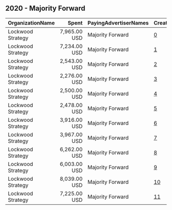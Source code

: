 ## 2020 - Majority Forward 
|OrganizationName|Spent|PayingAdvertiserNames|CreativeUrls|Impressions|Genders|AgeBrackets|CountryCodes|BillingAddresses|CandidateBallotInformation|
|:---|---:|:---|:---|---:|:---|:---|:---|:---|:---|
|Lockwood Strategy|7,965.00 USD|Majority Forward|[0](https://www.snap.com/political-ads/asset/312d3856e8c7858d3cb1692c34bcbe992fd2c1be0d4b3660f6581f2e4a03d701?mediaType=png)|3,109,963||18-35|united states|"1140 3rd St. NW,Washington,20002,US"||
|Lockwood Strategy|7,234.00 USD|Majority Forward|[1](https://www.snap.com/political-ads/asset/8d76ea3a8596b4ef568db8f7563df00d36a4251f3a25c649880417378048ee08?mediaType=png)|2,825,161||18-35|united states|"1140 3rd St. NW,Washington,20002,US"||
|Lockwood Strategy|2,543.00 USD|Majority Forward|[2](https://www.snap.com/political-ads/asset/cde2b7b48732557c0614df7eb5f12f24bda051c4d978ac13bf29c9076029dad2?mediaType=png)|1,268,113||18-35|united states|"1140 3rd St. NW,Washington,20002,US"||
|Lockwood Strategy|2,276.00 USD|Majority Forward|[3](https://www.snap.com/political-ads/asset/1e2b503652d645448b8b9476e99ed9013d0ae31a58a79ee367837a7b335fa6ec?mediaType=png)|1,134,780||18-35|united states|"1140 3rd St. NW,Washington,20002,US"||
|Lockwood Strategy|2,500.00 USD|Majority Forward|[4](https://www.snap.com/political-ads/asset/7c62124f0121f763b1399af9097ca9f0b89c5799e32b2edb6691e7736d288799?mediaType=png)|1,134,367||18-35|united states|"1140 3rd St. NW,Washington,20002,US"||
|Lockwood Strategy|2,478.00 USD|Majority Forward|[5](https://www.snap.com/political-ads/asset/58762a7e5b4668f1f06d74973c21be4dc990c4d24112fc0ef1b3437f9bb32b6a?mediaType=png)|1,123,903||18-35|united states|"1140 3rd St. NW,Washington,20002,US"||
|Lockwood Strategy|3,916.00 USD|Majority Forward|[6](https://www.snap.com/political-ads/asset/3828e34e902b3bf5fc124bf2f625fbe4c24934b73f57ce1af161714f71341436?mediaType=mp4)|556,897||25+|united states|"1140 3rd St. NW,Washington,20002,US"||
|Lockwood Strategy|3,967.00 USD|Majority Forward|[7](https://www.snap.com/political-ads/asset/75cddaf7f4844a08240ec1917e5929551d7e9f62f5bb3545c1318b6cef663966?mediaType=mp4)|517,226||25+|united states|"1140 3rd St. NW,Washington,20002,US"|Majority Forward|
|Lockwood Strategy|6,262.00 USD|Majority Forward|[8](https://www.snap.com/political-ads/asset/bcc1d8f8d7b1a5517f4ecf08ac8f017ab9f40afa1d56152ecefee48e377d0ad6?mediaType=mp4)|506,394||18-35|united states|"1140 3rd St. NW,Washington,20002,US"|Raphael Warnock|
|Lockwood Strategy|6,003.00 USD|Majority Forward|[9](https://www.snap.com/political-ads/asset/d281b76badfac951d15c29e0215ba89e5ccd79720dad70a33c7f5c9468e61c58?mediaType=mp4)|482,771||18-35|united states|"1140 3rd St. NW,Washington,20002,US"|Raphael Warnock|
|Lockwood Strategy|8,039.00 USD|Majority Forward|[10](https://www.snap.com/political-ads/asset/70e077cf278ee3e8ee02d8676c348c1c2f2412ee3b78f04a330cf5b5fdaec495?mediaType=mp4)|452,164||18-35|united states|"1140 3rd St. NW,Washington,20002,US"|Raphael Warnock|
|Lockwood Strategy|7,225.00 USD|Majority Forward|[11](https://www.snap.com/political-ads/asset/4bfb4e8cd7f3bf9d41a076df2dbf16016b1bece861d4b09db3bce1ef0f151a69?mediaType=mp4)|402,381||18-35|united states|"1140 3rd St. NW,Washington,20002,US"|Raphael Warnock|

